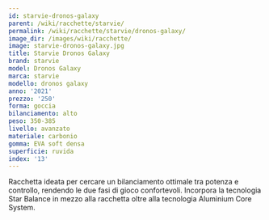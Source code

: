 ```yaml
---
id: starvie-dronos-galaxy
parent: /wiki/racchette/starvie/
permalink: /wiki/racchette/starvie/dronos-galaxy/
image_dir: /images/wiki/racchette/
image: starvie-dronos-galaxy.jpg
title: Starvie Dronos Galaxy
brand: starvie
model: Dronos Galaxy
marca: starvie
modello: dronos galaxy
anno: '2021'
prezzo: '250'
forma: goccia
bilanciamento: alto
peso: 350-385
livello: avanzato
materiale: carbonio
gomma: EVA soft densa
superficie: ruvida
index: '13'
---
```

Racchetta ideata per cercare un bilanciamento ottimale tra potenza e controllo, rendendo le due fasi di gioco confortevoli. Incorpora la tecnologia Star Balance in mezzo alla racchetta oltre alla tecnologia Aluminium Core System.